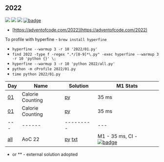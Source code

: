 ## 2022

![](https://img.shields.io/badge/stars%20⭐-2-yellow)
![](https://img.shields.io/badge/days%20completed-1-red)
![](https://img.shields.io/badge/day%20📅-1-blue)
[![badge](https://img.shields.io/endpoint?url=https://gist.githubusercontent.com/EvgeniGordeev/13c6cac3c39702cdcb9cc169b66c3210/raw/runtime-badge-2022.json)](https://github.com/EvgeniGordeev/adventofcode/actions)

* [https://adventofcode.com/2022](https://adventofcode.com/2022)

To profile with hyperfine - ```brew install hyperfine```

* ```hyperfine --warmup 3 -r 10 '2022/01.py'```
* ```find 2022 -type f -regex ".*/[0-9]*\.py" -exec hyperfine --warmup 3 -r 10 'python {}' \;```
* ```hyperfine --warmup 3 -r 10 'python 2022/all.py'```
* ```python -m cProfile 2022/01.py```
* ```time python 2022/01.py```

| Day                                       | Name             | Solution                                  | M1 Stats                                                                                                                                                                                                                              |
|-------------------------------------------|------------------|-------------------------------------------|---------------------------------------------------------------------------------------------------------------------------------------------------------------------------------------------------------------------------------------|
| [01](https://adventofcode.com/2022/day/1) | Calorie Counting | [py](2022/01.py)                          | 35 ms                                                                                                                                                                                                                                 |
| [01](https://adventofcode.com/2022/day/2) | Calorie Counting | [py](2022/02.py)                          | 35 ms                                                                                                                                                                                                                                 |
| ---                                       | ------           | ---------                                 | ---                                                                                                                                                                                                                                   |
| [all](https://adventofcode.com/2022)      | AoC 22           | [py](all.py) [txt](2022/answers.txt) | M1 - 35 ms, CI - [![badge](https://img.shields.io/endpoint?url=https://gist.githubusercontent.com/EvgeniGordeev/13c6cac3c39702cdcb9cc169b66c3210/raw/runtime-badge-2022.json)](https://github.com/EvgeniGordeev/adventofcode/actions) |

* or ** - external solution adopted
